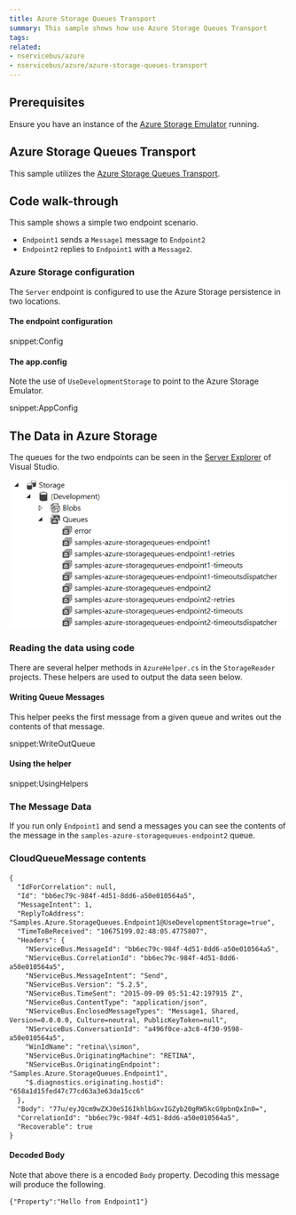 ```yaml
---
title: Azure Storage Queues Transport
summary: This sample shows how use Azure Storage Queues Transport
tags:
related:
- nservicebus/azure
- nservicebus/azure/azure-storage-queues-transport
---
```


## Prerequisites

Ensure you have an instance of the [Azure Storage Emulator](https://azure.microsoft.com/en-us/documentation/articles/storage-use-emulator/) running.


## Azure Storage Queues Transport

This sample utilizes the [Azure Storage Queues Transport](/nservicebus/azure/azure-storage-queues-transport.md).


## Code walk-through

This sample shows a simple two endpoint scenario.

* `Endpoint1` sends a `Message1` message to `Endpoint2`
* `Endpoint2` replies to `Endpoint1` with a `Message2`.


### Azure Storage configuration

The `Server` endpoint is configured to use the Azure Storage persistence in two locations.


#### The endpoint configuration

snippet:Config


#### The app.config

Note the use of `UseDevelopmentStorage` to point to the Azure Storage Emulator.

snippet:AppConfig


## The Data in Azure Storage

The queues for the two endpoints can be seen in the [Server Explorer](https://msdn.microsoft.com/en-us/library/azure/ff683677.aspx) of Visual Studio.

![](queues.png)


### Reading the data using code

There are several helper methods in `AzureHelper.cs` in the `StorageReader` projects. These helpers are used to output the data seen below.


#### Writing Queue Messages

This helper peeks the first message from a given queue and writes out the contents of that message.

snippet:WriteOutQueue


#### Using the helper

snippet:UsingHelpers


### The Message Data

If you run only `Endpoint1` and send a messages you can see the contents of the message in the `samples-azure-storagequeues-endpoint2` queue.


### CloudQueueMessage contents

```
{
  "IdForCorrelation": null,
  "Id": "bb6ec79c-984f-4d51-8dd6-a50e010564a5",
  "MessageIntent": 1,
  "ReplyToAddress": "Samples.Azure.StorageQueues.Endpoint1@UseDevelopmentStorage=true",
  "TimeToBeReceived": "10675199.02:48:05.4775807",
  "Headers": {
    "NServiceBus.MessageId": "bb6ec79c-984f-4d51-8dd6-a50e010564a5",
    "NServiceBus.CorrelationId": "bb6ec79c-984f-4d51-8dd6-a50e010564a5",
    "NServiceBus.MessageIntent": "Send",
    "NServiceBus.Version": "5.2.5",
    "NServiceBus.TimeSent": "2015-09-09 05:51:42:197915 Z",
    "NServiceBus.ContentType": "application/json",
    "NServiceBus.EnclosedMessageTypes": "Message1, Shared, Version=0.0.0.0, Culture=neutral, PublicKeyToken=null",
    "NServiceBus.ConversationId": "a496f0ce-a3c8-4f30-9598-a50e010564a5",
    "WinIdName": "retina\\simon",
    "NServiceBus.OriginatingMachine": "RETINA",
    "NServiceBus.OriginatingEndpoint": "Samples.Azure.StorageQueues.Endpoint1",
    "$.diagnostics.originating.hostid": "658a1d15fed47c77cd63a3e63da15cc6"
  },
  "Body": "77u/eyJQcm9wZXJ0eSI6IkhlbGxvIGZyb20gRW5kcG9pbnQxIn0=",
  "CorrelationId": "bb6ec79c-984f-4d51-8dd6-a50e010564a5",
  "Recoverable": true
}
```


#### Decoded Body

Note that above there is a encoded `Body` property. Decoding this message will produce the following.

```
{"Property":"Hello from Endpoint1"}

```
